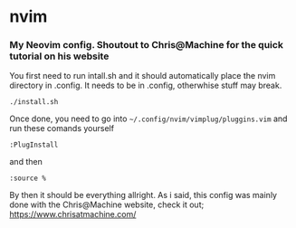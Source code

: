 # nvim
### My Neovim config. Shoutout to Chris@Machine for the quick tutorial on his website

You first need to run intall.sh and it should automatically place the nvim directory in .config. It needs to be in .config, otherwhise stuff may break. 

```./install.sh```

Once done, you need to go into ```~/.config/nvim/vimplug/pluggins.vim``` and run these comands yourself

```:PlugInstall```

and then 

```:source %```

By then it should be everything allright. As i said, this config was mainly done with the Chris@Machine website, check it out; https://www.chrisatmachine.com/

